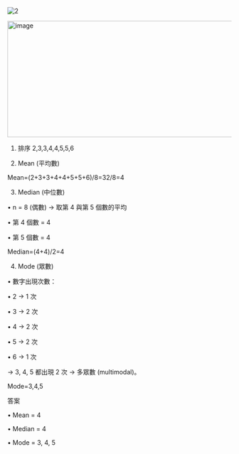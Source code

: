 
![2](https://github.com/user-attachments/assets/df49ff77-cde9-4f4f-b3d1-eaa3a9c896fe)



<img width="865" height="262" alt="image" src="https://github.com/user-attachments/assets/fbc99909-d424-4849-b4ab-dee6c361e53f" />

1. 排序
2,3,3,4,4,5,5,6

2. Mean (平均數)
   
Mean=(2+3+3+4+4+5+5+6)/8=32/8=4 

3. Median (中位數)
   
•	n = 8 (偶數) → 取第 4 與第 5 個數的平均

•	第 4 個數 = 4

•	第 5 個數 = 4

Median=(4+4)/2=4 

4. Mode (眾數)
   
•	數字出現次數：

•	2 → 1 次

•	3 → 2 次

•	4 → 2 次

•	5 → 2 次

•	6 → 1 次

→ 3, 4, 5 都出現 2 次 → 多眾數 (multimodal)。

Mode=3,4,5

答案

•	Mean = 4

•	Median = 4

•	Mode = 3, 4, 5

